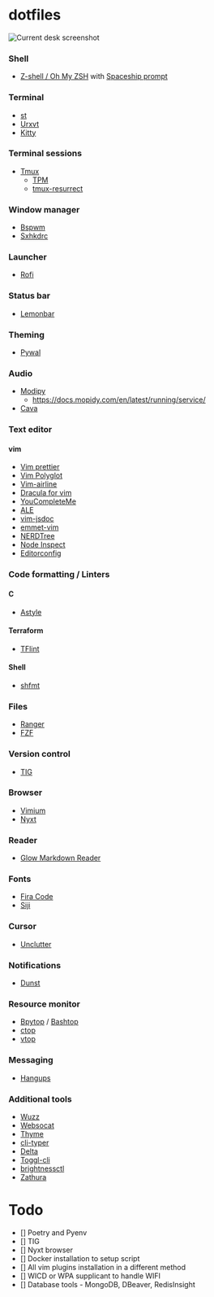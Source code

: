 # dotfiles

![Current desk screenshot](https://i.imgur.com/ti2LDBF.png)

### Shell
- [Z-shell / Oh My ZSH](https://ohmyz.sh) with [Spaceship prompt](https://github.com/denysdovhan/spaceship-prompt)

### Terminal
- [st](https://st.suckless.org)
- [Urxvt](https://wiki.archlinux.org/index.php/Rxvt-unicode)
- [Kitty](https://github.com/kovidgoyal/kitty)

### Terminal sessions
- [Tmux](https://github.com/tmux/tmux)
	- [TPM](https://github.com/tmux-plugins/tpm)
	- [tmux-resurrect](https://github.com/tmux-plugins/tmux-resurrect) 

### Window manager
- [Bspwm](https://github.com/baskerville/bspwm)
- [Sxhkdrc](https://github.com/baskerville/sxhkd)

### Launcher
- [Rofi](https://github.com/davatorium/rofi)

### Status bar
- [Lemonbar](https://github.com/LemonBoy/bar)

### Theming
- [Pywal](https://github.com/dylanaraps/pywal)

### Audio
- [Modipy](https://github.com/mopidy/mopidy)
	- https://docs.mopidy.com/en/latest/running/service/
- [Cava](https://github.com/karlstav/cava)

### Text editor
#### vim
- [Vim prettier](https://github.com/prettier/vim-prettier)
- [Vim Polyglot](https://github.com/sheerun/vim-polyglot)
- [Vim-airline](https://github.com/vim-airline/vim-airline)
- [Dracula for vim](https://github.com/dracula/vim)
- [YouCompleteMe](https://github.com/ycm-core/YouCompleteMe)
- [ALE](https://github.com/dense-analysis/ale)
- [vim-jsdoc](https://github.com/heavenshell/vim-jsdoc)
- [emmet-vim](https://github.com/mattn/emmet-vim)
- [NERDTree](https://github.com/preservim/nerdtree)
- [Node Inspect](https://github.com/eliba2/vim-node-inspect)
- [Editorconfig](https://github.com/editorconfig/editorconfig-vim)

### Code formatting / Linters
#### C
- [Astyle](http://astyle.sourceforge.net/)
#### Terraform
- [TFlint](https://github.com/terraform-linters/tflint)

#### Shell
- [shfmt](https://github.com/mvdan/sh)

### Files
- [Ranger](https://github.com/ranger/ranger)
- [FZF](https://github.com/junegunn/fzf)

### Version control
- [TIG](https://github.com/jonas/tig)

### Browser
- [Vimium](https://github.com/philc/vimium)
- [Nyxt](https://github.com/atlas-engineer/nyxt)

### Reader
- [Glow Markdown Reader](https://github.com/charmbracelet/glow)

### Fonts
- [Fira Code](https://github.com/tonsky/FiraCode)
- [Siji](https://github.com/stark/siji)

### Cursor
- [Unclutter](https://wiki.debian.org/unclutter)

### Notifications
- [Dunst](https://github.com/dunst-project/dunst)

### Resource monitor 
- [Bpytop](https://github.com/aristocratos/bpytop) / [Bashtop](https://github.com/aristocratos/bashtop)
- [ctop](https://github.com/bcicen/ctop)
- [vtop](https://github.com/MrRio/vtop)

### Messaging
- [Hangups](https://github.com/tdryer/hangups)

### Additional tools
- [Wuzz](https://github.com/asciimoo/wuzz)
- [Websocat](https://github.com/vi/websocat)
- [Thyme](https://github.com/hughbien/thyme)
- [cli-typer](https://github.com/balzss/cli-typer)
- [Delta](https://github.com/dandavison/delta)
- [Toggl-cli](https://github.com/auhau/toggl-cli/)
- [brightnessctl](https://github.com/Hummer12007/brightnessctl)
- [Zathura](https://github.com/pwmt/zathura)


# Todo
- [] Poetry and Pyenv
- [] TIG
- [] Nyxt browser
- [] Docker installation to setup script
- [] All vim plugins installation in a different method
- [] WICD or WPA supplicant to handle WIFI
- [] Database tools - MongoDB, DBeaver, RedisInsight

